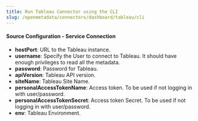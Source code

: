 ```yaml
---
title: Run Tableau Connector using the CLI
slug: /openmetadata/connectors/dashboard/tableau/cli
---
```


<ConnectorIntro connector="Tableau" goal="CLI"/>

<Requirements />

<MetadataIngestionServiceDev service="dashboard" connector="Tableau" goal="CLI"/>

<h4>Source Configuration - Service Connection</h4>

- **hostPort**: URL to the Tableau instance.
- **username**: Specify the User to connect to Tableau. It should have enough privileges to read all the metadata.
- **password**: Password for Tableau.
- **apiVersion**: Tableau API version.
- **siteName**: Tableau Site Name.
- **personalAccessTokenName**: Access token. To be used if not logging in with user/password.
- **personalAccessTokenSecret**: Access token Secret. To be used if not logging in with user/password.
- **env**: Tableau Environment.

<MetadataIngestionConfig service="dashboard" connector="Tableau" goal="CLI" />
